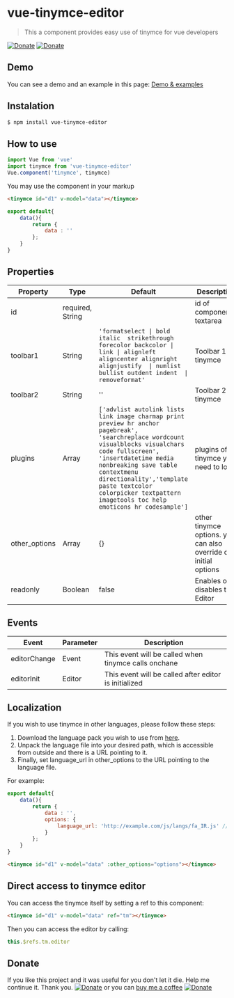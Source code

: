 # vue-tinymce-editor

> This a component provides easy use of tinymce for vue developers

[![Donate](https://img.shields.io/badge/Donate-PayPal-green.svg)](https://paypal.me/roozbehhz) [![Donate](https://www.buymeacoffee.com/assets/img/BMC-btn-logo.svg)](https://www.buymeacoffee.com/roozbehhz)
## Demo
You can see a demo and an example in this page:
[Demo & examples](https://dyonir.github.io/vue-tinymce-editor/)

## Instalation
```bash
$ npm install vue-tinymce-editor
```

## How to use
```js
import Vue from 'vue'
import tinymce from 'vue-tinymce-editor'
Vue.component('tinymce', tinymce)
```


You may use the component in your markup
```html
<tinymce id="d1" v-model="data"></tinymce>
```

```js
export default{
    data(){
        return {
            data : ''
        };
    }
}
```

## Properties
| Property | Type | Default | Description |
|----------|------|---------|-------------|
| id | required, String | | id of component's textarea |
| toolbar1 | String | `'formatselect \| bold italic  strikethrough  forecolor backcolor \| link \| alignleft aligncenter alignright alignjustify  \| numlist bullist outdent indent  \| removeformat'` | Toolbar 1 of tinymce |
| toolbar2 | String | '' | Toolbar 2 of tinymce |
| plugins | Array | `['advlist autolink lists link image charmap print preview hr anchor pagebreak', 'searchreplace wordcount visualblocks visualchars code fullscreen', 'insertdatetime media nonbreaking save table contextmenu directionality','template paste textcolor colorpicker textpattern imagetools toc help emoticons hr codesample']` | plugins of tinymce you need to load |
| other_options | Array | {} | other tinymce options. you can also override our initial options |
| readonly | Boolean | false | Enables or disables the Editor |

## Events

| Event | Parameter | Description |
|----------|------|---------|
| editorChange | Event | This event will be called when tinymce calls onchane |
| editorInit | Editor | This event will be called after editor is initialized |


## Localization
If you wish to use tinymce in other languages, please follow these steps:
1. Download the language pack you wish to use from [here](https://www.tinymce.com/download/language-packages/).
2. Unpack the language file into your desired path, which is accessible from outside and there is a URL pointing to it.
3. Finally, set language_url in other_options to the URL pointing to the language file.

For example:

```js
export default{
    data(){
        return {
            data : '',
            options: {
                language_url: 'http://example.com/js/langs/fa_IR.js' //This url points to location of persian language file.
            }
        };
    }
}
```
```html
<tinymce id="d1" v-model="data" :other_options="options"></tinymce>
```

## Direct access to tinymce editor
You can access the tinymce itself by setting a ref to this component:
```html
<tinymce id="d1" v-model="data" ref="tm"></tinymce>
```
Then you can access the editor by calling:

```js
this.$refs.tm.editor
```

## Donate
If you like this project and it was useful for you don't let it die. Help me continue it. Thank you.
[![Donate](https://img.shields.io/badge/Donate-PayPal-green.svg)](https://paypal.me/roozbehhz) or you can [buy me a coffee](https://www.buymeacoffee.com/roozbehhz) [![Donate](https://www.buymeacoffee.com/assets/img/BMC-btn-logo.svg)](https://www.buymeacoffee.com/roozbehhz)
